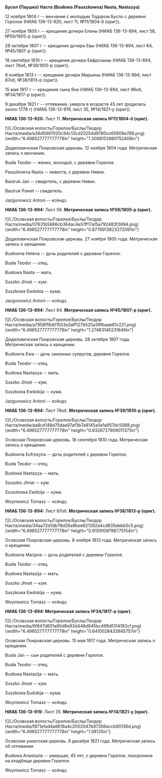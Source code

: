 **Бусел (Паушко) Наста (Busłowa (Pauszkowna) Nasta, Nastazya)**

12 ноября 1804 г -- венчание с молодым Тодором Бусло с деревни Горелое
(НИАБ 136-13-920, лист 11, №11/1804-б (ориг)).

27 ноября 1805 г -- крещение дочери Елены (НИАБ 136-13-894, лист 58,
№59/1805-р (ориг)).

28 октября 1807 г -- крещение дочери Евы (НИАБ 136-13-894, лист 64,
№45/1807-р (ориг)).

18 сентября 1810 г -- крещение дочери Евфрозыны (НИАБ 136-13-894, лист
78об, №39/1810-р (ориг)).

8 ноября 1813 г -- крещение дочери Марьяны (НИАБ 136-13-894, лист 87об,
№38/1813-р (ориг)).

15 мая 1817 г -- крещение сына Яна (НИАБ 136-13-894, лист 96об,
№34/1817-р (ориг)).

9 декабря 1821 г -- отпевание, умерла в возрасте 45 лет (родилась около
1776 г) (НИАБ 136-13-919, лист 35, №14/1821-у (ориг)).

**НИАБ 136-13-920:** Лист 11. **Метрическая запись №11/1804-б (ориг).**

![](./Осовская волость/Горелое/Буслы/Теодор Наста/media/a36d5997020c94c13cd23254d9780cc65909e788.png){width="6.496527777777778in"
height="1.3068153980752406in"}

Дедиловичская Покровская церковь. 12 ноября 1804 года. Метрическая
запись о венчании.

Busła Teodor -- жених, молодой, с деревни Горелое.

Pauszkowna Nasta -- невеста, с деревни Нивки.

Bautruk Jan -- свидетель, с деревни Нивки.

Bautruk Paweł -- свидетель.

Jazgunowicz Antoni -- ксёндз.

**НИАБ 136-13-894:** Лист 58. **Метрическая запись №59/1805-р (ориг).**

![](./Осовская волость/Горелое/Буслы/Теодор Наста/media/07631b5886cb364ac4e51ff17a15a792483f2694.png){width="6.496527777777778in"
height="0.8776913823272091in"}

Дедиловичская Покровская церковь. 27 ноября 1805 года. Метрическая
запись о крещении.

Busłowna Helena -- дочь родителей с деревни Горелое.

Busła Teodor -- отец.

Busłowa Nasta -- мать.

Suszko Jhnat -- кум.

Suszkowa Ewdokia -- кума.

Jazgunowicz Antoni -- ксёндз.

**НИАБ 136-13-894:** Лист 64. **Метрическая запись №45/1807-р (ориг).**

![](./Осовская волость/Горелое/Буслы/Теодор Наста/media/a7958ff8d01503a3aff127b525a39fbaae61c221.png){width="6.496527777777778in"
height="1.27463145231846in"}

Дедиловичская Покровская церковь. 28 октября 1807 года. Метрическая
запись о крещении.

Busłowna Ewa -- дочь законных супругов, деревня Горелое.

Busła Teodor -- отец.

Busłowa Nastazya -- мать.

Suszko Jhnat -- кум.

Suszkowa Ewdokija -- кума.

Jazgunowicz Antoni -- ксёндз.

**НИАБ 136-13-894:** Лист 78об. **Метрическая запись №39/1810-р
(ориг).**

![](./Осовская волость/Горелое/Буслы/Теодор Наста/media/aa8cd148d75dae97af3b7a8145a0e1a957dc5088.png){width="6.496527777777778in"
height="0.9326727909011373in"}

Осовская Покровская церковь. 18 сентября 1810 года. Метрическая запись о
крещении.

Busłowna Eufrozyna -- дочь родителей с деревни Горелое.

Busła Teodor -- отец.

Busłowa Nastazya -- мать.

Szuszko Jhnat -- кум.

Szuszkowa Ewdoija -- кума.

Woyniewicz Tomasz -- ксёндз.

**НИАБ 136-13-894:** Лист 87об. **Метрическая запись №38/1813-р
(ориг).**

![](./Осовская волость/Горелое/Буслы/Теодор Наста/media/34aa72d1db79d26a8bee621392a4cd835debb5c5.png){width="6.496527777777778in"
height="0.9159109798775154in"}

Осовская Покровская церковь. 8 ноября 1813 года. Метрическая запись о
крещении.

Busłowna Marjana -- дочь родителей с деревни Горелое.

Busła Teodor -- отец.

Busłowa Nastazija -- мать.

Suszko Jhnat -- кум.

Suszkowa Ewdokija -- кума.

Woyniewicz Tomasz -- ксёндз.

**НИАБ 136-13-894: Метрическая запись №34/1817-р (ориг).**

![](./Осовская волость/Горелое/Буслы/Теодор Наста/media/6f947d601a80d8e93d448d845bc499df314192cf.png){width="6.496527777777778in"
height="0.6410028433945757in"}

Осовская Покровская церковь. 15 мая 1817 года. Метрическая запись о
крещении.

Busła Jan -- сын родителей с деревни Горелое.

Busła Teodor -- отец.

Busłowa Nastazija -- мать.

Suszko Jhnat -- кум.

Suszkowa Eudokija -- кума.

Woyniewicz Tomasz -- ксёндз.

**НИАБ 136-13-919:** Лист 35. **Метрическая запись №14/1821-у (ориг).**

![](./Осовская волость/Горелое/Буслы/Теодор Наста/media/f871efad4a6618a4c2002047b97356eccb90136d.png){width="6.496527777777778in"
height="1.08125in"}

Осовская униатская церковь. 9 декабря 1821 года. Метрическая запись об
отпевании.

Busłowa Anastazia -- умершая, 45 лет, с деревни Горелое, похоронена на
кладбище деревни Горелое.

Woyniewicz Tomasz -- ксёндз.
